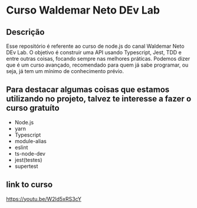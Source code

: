 # Curso Waldemar Neto DEv Lab

## Descrição
Esse repositório é referente ao curso de node.js do canal Waldemar Neto DEv Lab. O objetivo é construir uma API usando Typescript, Jest, TDD e entre outras coisas, focando sempre nas melhores práticas. Podemos dizer que é um curso avançado, recomendado para quem já sabe programar, ou seja,  já tem um mínimo de conhecimento prévio.

## Para destacar algumas coisas que estamos utilizando no projeto, talvez te interesse a fazer o curso gratuíto
- Node.js
- yarn
- Typescript
- module-alias
- eslint
- ts-node-dev
- jest(testes)
- supertest


## link to curso
https://youtu.be/W2ld5xRS3cY
